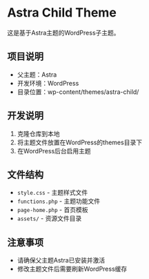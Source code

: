 # Astra Child Theme

这是基于Astra主题的WordPress子主题。

## 项目说明

- 父主题：Astra
- 开发环境：WordPress
- 目录位置：wp-content/themes/astra-child/

## 开发说明

1. 克隆仓库到本地
2. 将主题文件放置在WordPress的themes目录下
3. 在WordPress后台启用主题

## 文件结构

- `style.css` - 主题样式文件
- `functions.php` - 主题功能文件
- `page-home.php` - 首页模板
- `assets/` - 资源文件目录

## 注意事项

- 请确保父主题Astra已安装并激活
- 修改主题文件后需要刷新WordPress缓存 